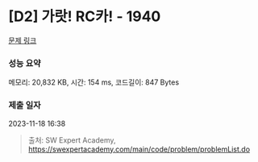 # [D2] 가랏! RC카! - 1940 

[문제 링크](https://swexpertacademy.com/main/code/problem/problemDetail.do?contestProbId=AV5PjMgaALgDFAUq) 

### 성능 요약

메모리: 20,832 KB, 시간: 154 ms, 코드길이: 847 Bytes

### 제출 일자

2023-11-18 16:38



> 출처: SW Expert Academy, https://swexpertacademy.com/main/code/problem/problemList.do